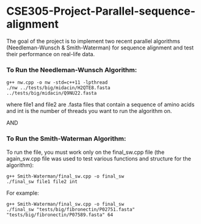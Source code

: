 # CSE305-Project-Parallel-sequence-alignment
The goal of the project is to implement two recent parallel algorithms (Needleman-Wunsch & Smith-Waterman) for sequence alignment and test their performance on real-life data.

### To Run the Needleman-Wunsch Algorithm:

```
g++ nw.cpp -o nw -std=c++11 -lpthread
./nw ../tests/big/midacin/H2QTE8.fasta ../tests/big/midacin/Q9NU22.fasta
```

where file1 and file2 are .fasta files that contain a sequence of amino acids and int is the number of threads you want to run the algorithm on.

AND 

### To Run the Smith-Waterman Algorithm:

To run the file, you must work only on the final_sw.cpp file (the again_sw.cpp file was used to test various functions and structure for the algorithm):

```
g++ Smith-Waterman/final_sw.cpp -o final_sw
./final_sw file1 file2 int
```

For example:

```
g++ Smith-Waterman/final_sw.cpp -o final_sw
./final_sw "tests/big/fibronectin/P02751.fasta" "tests/big/fibronectin/P07589.fasta" 64
``` 
